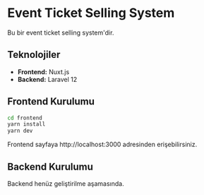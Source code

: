 # Event Ticket Selling System

Bu bir event ticket selling system'dir.

## Teknolojiler

- **Frontend:** Nuxt.js
- **Backend:** Laravel 12

## Frontend Kurulumu

```bash
cd frontend
yarn install
yarn dev
```

Frontend sayfaya http://localhost:3000 adresinden erişebilirsiniz.

## Backend Kurulumu

Backend henüz geliştirilme aşamasında.
